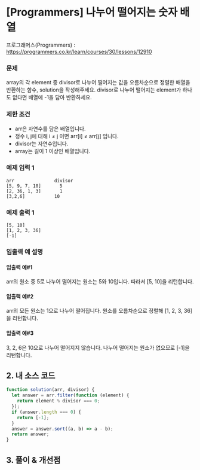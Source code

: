 # [Programmers] 나누어 떨어지는 숫자 배열

프로그래머스(Programmers) : https://programmers.co.kr/learn/courses/30/lessons/12910

### 문제

array의 각 element 중 divisor로 나누어 떨어지는 값을 오름차순으로 정렬한 배열을 반환하는 함수, solution을 작성해주세요.
divisor로 나누어 떨어지는 element가 하나도 없다면 배열에 -1을 담아 반환하세요.

### 제한 조건

- arr은 자연수를 담은 배열입니다.
- 정수 i, j에 대해 i ≠ j 이면 arr[i] ≠ arr[j] 입니다.
- divisor는 자연수입니다.
- array는 길이 1 이상인 배열입니다.

### 예제 입력 1

```
arr               divisor
[5, 9, 7, 10]	    5
[2, 36, 1, 3]	    1
[3,2,6]	          10
```

### 예제 출력 1

```
[5, 10]
[1, 2, 3, 36]
[-1]
```

### 입출력 예 설명

#### 입출력 예#1

arr의 원소 중 5로 나누어 떨어지는 원소는 5와 10입니다. 따라서 [5, 10]을 리턴합니다.

#### 입출력 예#2

arr의 모든 원소는 1으로 나누어 떨어집니다. 원소를 오름차순으로 정렬해 [1, 2, 3, 36]을 리턴합니다.

#### 입출력 예#3

3, 2, 6은 10으로 나누어 떨어지지 않습니다. 나누어 떨어지는 원소가 없으므로 [-1]을 리턴합니다.

## 2. 내 소스 코드

```javascript
function solution(arr, divisor) {
  let answer = arr.filter(function (element) {
    return element % divisor === 0;
  });
  if (answer.length === 0) {
    return [-1];
  }
  answer = answer.sort((a, b) => a - b);
  return answer;
}
```

## 3. 풀이 & 개선점
